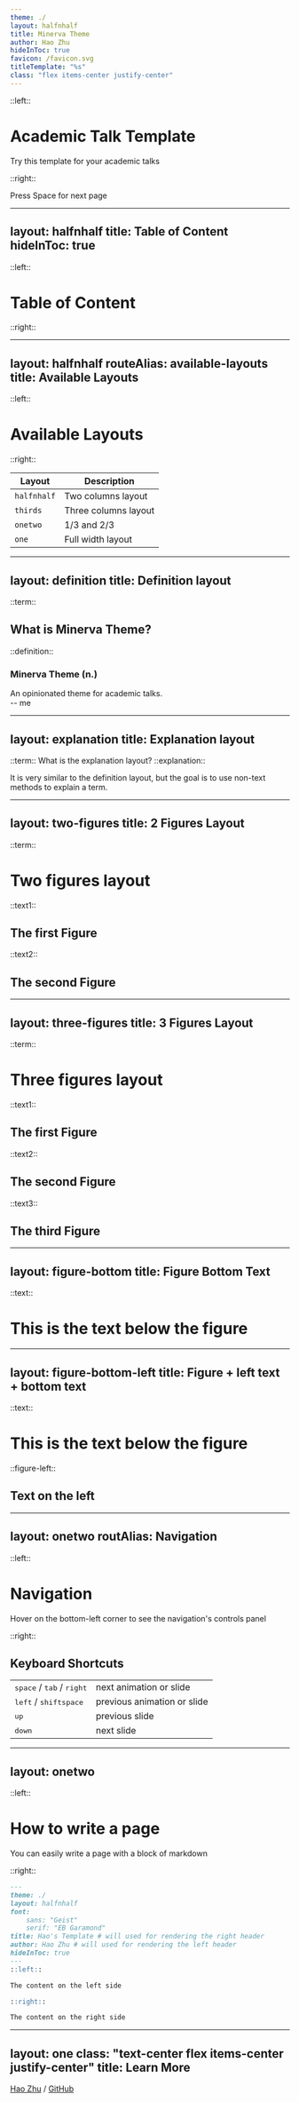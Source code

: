 ```yaml
---
theme: ./
layout: halfnhalf
title: Minerva Theme 
author: Hao Zhu
hideInToc: true
favicon: /favicon.svg
titleTemplate: "%s"
class: "flex items-center justify-center"
---
```



::left::

<div text-right>
<h1> Academic Talk Template </h1>
<div>
  Try this template for your academic talks

</div>


</div>

::right::
  <div @click="next" class="mt-auto ml-auto p-1 rounded cursor-pointer hover:bg-white hover:bg-opacity-10">
    Press Space for next page <carbon:arrow-right class="inline"/>
  </div>

---
layout: halfnhalf
title: Table of Content
hideInToc: true
---


::left::
# Table of Content 

::right::

<Toc />

---
layout: halfnhalf
routeAlias: available-layouts
title: Available Layouts
---

::left::

<h1>
Available Layouts
</h1>

::right::

| Layout | Description |
| --- | --- |
| `halfnhalf` | Two columns layout |
| `thirds` | Three columns layout |
| `onetwo` | 1/3 and 2/3 |
| `one` | Full width layout |

---
layout: definition
title: Definition layout
---
::term::

<h2>
What is Minerva Theme?
</h2>
::definition::

<div class="flex flex-col h-full justify-between p-4">
  <h3>
  <span font-bold>Minerva Theme</span> (n.)
  </h3>

  <div class="italic">
  An opinionated theme for academic talks.
  </div>

  <div>
  -- me
  </div>

</div>

---
layout: explanation
title: Explanation layout
---

::term::
What is the explanation layout?
::explanation::

It is very similar to the definition layout, but the goal is to use non-text methods to explain a term.

---
layout: two-figures
title: 2 Figures Layout
---

::term::
# Two figures layout

::text1::
<h2 text-center>
The first Figure
</h2>

::text2::
<h2 text-center>
The second Figure
</h2>

---
layout: three-figures
title: 3 Figures Layout
---

::term::
# Three figures layout

::text1::
<h2 text-center>
The first Figure
</h2>

::text2::
<h2 text-center>
The second Figure
</h2>

::text3::
<h2 text-center>
The third Figure
</h2>

---
layout: figure-bottom
title: Figure Bottom Text
---

::text::
# This is the text below the figure

---
layout: figure-bottom-left
title: Figure + left text + bottom text
---

::text::
# This is the text below the figure

::figure-left::
## Text on the left

<Arrow v-bind="{ x1:250, y1:280, x2:400, y2:350 }" />

---
layout: onetwo
routAlias: Navigation
---

::left::
# Navigation

Hover on the bottom-left corner to see the navigation's controls panel

::right::
## Keyboard Shortcuts

|     |     |
| --- | --- |
| <kbd>space</kbd> / <kbd>tab</kbd> / <kbd>right</kbd> | next animation or slide |
| <kbd>left</kbd>  / <kbd>shift</kbd><kbd>space</kbd> | previous animation or slide |
| <kbd>up</kbd> | previous slide |
| <kbd>down</kbd> | next slide |

---
layout: onetwo
---

::left::

# How to write a page

You can easily write a page with a block of markdown

::right::
```markdown
---
theme: ./
layout: halfnhalf
font:
    sans: "Geist"
    serif: "EB Garamond"
title: Hao's Template # will used for rendering the right header
author: Hao Zhu # will used for rendering the left header
hideInToc: true
---
::left::

The content on the left side

::right::

The content on the right side

```
---
layout: one
class: "text-center flex items-center justify-center"
title: Learn More
---

<div>

[Hao Zhu](https://zhuhao.me) / [GitHub](https://github.com/prokil/talk)
</div>
